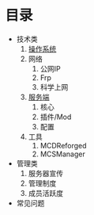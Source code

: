 # 目录
- 技术类
    1. [操作系统](./技术类/操作系统.md)
    1. 网络
        1. 公网IP
        2. Frp
        3. 科学上网
    1. [服务端](./技术类/服务端.md)
        1. 核心
        2. 插件/Mod
        3. 配置
    1. 工具
        1. MCDReforged
        2. MCSManager
- 管理类
    1. 服务器宣传
    2. 管理制度
    3. 成员活跃度
- 常见问题
